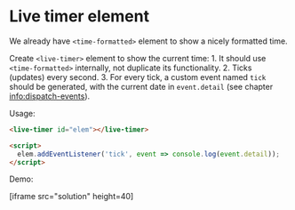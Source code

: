 
# Live timer element

We already have `<time-formatted>` element to show a nicely formatted time.

Create `<live-timer>` element to show the current time:
1.
It should use `<time-formatted>` internally, not duplicate its functionality.
2.
Ticks (updates) every second.
3.
For every tick, a custom event named `tick` should be generated, with the current date in `event.detail` (see chapter <info:dispatch-events>).

Usage:

```html
<live-timer id="elem"></live-timer>

<script>
  elem.addEventListener('tick', event => console.log(event.detail));
</script>
```

Demo:

[iframe src="solution" height=40]
